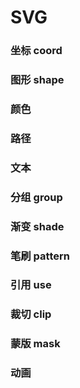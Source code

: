 # SVG

### 坐标 coord

### 图形 shape

### 颜色

### 路径

### 文本

### 分组 group

### 渐变 shade

### 笔刷 pattern

### 引用 use

### 裁切 clip 

### 蒙版 mask

### 动画